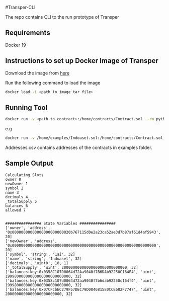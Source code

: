 #Transper-CLI

The repo contains CLI to the run prototype of Transper

## Requirements
Docker 19
## Instructions to set up Docker Image of Transper



Download the image from [here](https://drive.google.com/file/d/1CceQNBz9utHHROThlKv013ND3S5785TH/view?usp=sharing)

Run the following command to load the image
```bash
docker load -i <path to image tar file>

```

## Running Tool

```bash
docker run -v <path to contract>:/home/contracts/Contract.sol --rm pythonimage /home/contracts/Contract.sol <contract name> <contract address>
```
e.g
```bash
docker run -v /home/examples/Indoaset.sol:/home/contracts/Contract.sol --rm pythonimage /home/contracts/Contract.sol Indoaset 0x8e09fe761f4eee5dac56024cc5ef9174231e5f1b
```
Addresses.csv contains addresses of the contracts in examples folder.

## Sample Output
```
Calculating Slots
owner 0
newOwner 1
symbol 2
name 3
decimals 4
_totalSupply 5
balances 6
allowed 7


################ State Variables ################
['owner', 'address', '0x00000000000000000000000020b767115d0e2a23ca52ae3d7b87af61d4af5943', 20]
['newOwner', 'address', '0x0000000000000000000000000000000000000000000000000000000000000000', 20]
['symbol', 'string', '1ai', 32]
['name', 'string', 'Indoaset', 32]
['decimals', 'uint8', 18, 1]
['_totalSupply', 'uint', 20000000000000000000000000000, 32]
['balances:key:0x0358C107D0064d72Aa9040f7B6DAb92250C164F4', 'uint', 19998000000000000000000000000, 32]
['balances:key:0x0358c107d0064d72aa9040f7b6dab92250c164f4', 'uint', 19998000000000000000000000000, 32]
['balances:key:0x07CFcbEC279F57DEC79D0846815E0CCE682F7747', 'uint', 2000000000000000000000000, 32]

```

